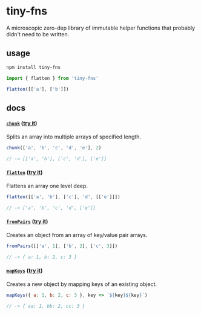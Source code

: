 # tiny-fns

A microscopic zero-dep library of immutable helper functions that probably didn't need to be written.

## usage

```bash
npm install tiny-fns
```

```js
import { flatten } from 'tiny-fns'

flatten([['a'], ['b']])
```

## docs

#### [**`chunk`**](https://github.com/erquhart/tiny-fns/blob/master/tiny-fns.js#L1-L13) ([try it](https://runkit.com/erquhart/tiny-fns-chunk))

Splits an array into multiple arrays of specified length.

```js
chunk(['a', 'b', 'c', 'd', 'e'], 2)

// -> [['a', 'b'], ['c', 'd'], ['e']]
```

#### [**`flatten`**](https://github.com/erquhart/tiny-fns/blob/master/tiny-fns.js#L15-L29) ([try it](https://runkit.com/erquhart/tiny-fns-flatten))

Flattens an array one level deep.

```js
flatten([['a', 'b'], ['c'], 'd', [['e']]])

// -> ['a', 'b', 'c', 'd', ['e']]
```

#### [**`fromPairs`**](https://github.com/erquhart/tiny-fns/blob/master/tiny-fns.js#L31-L42) ([try it](https://runkit.com/erquhart/tiny-fns-frompairs))

Creates an object from an array of key/value pair arrays.

```js
fromPairs([['a', 1], ['b', 2], ['c', 3]])

// -> { a: 1, b: 2, c: 3 }
```

#### [**`mapKeys`**](https://github.com/erquhart/tiny-fns/blob/master/tiny-fns.js#L44-L66) ([try it](https://runkit.com/erquhart/tiny-fns-mapkeys))

Creates a new object by mapping keys of an existing object.

```js
mapKeys({ a: 1, b: 2, c: 3 }, key => `${key}${key}`)

// -> { aa: 1, bb: 2, cc: 3 }
```